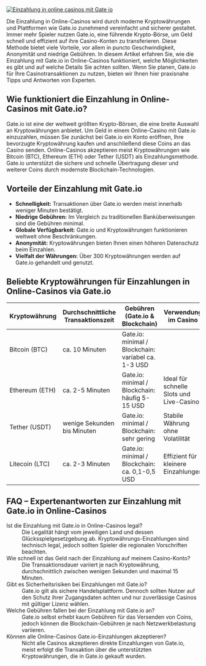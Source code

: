 [![Einzahlung in online casinos mit Gate io](https://123-caf.pages.dev/gitsignup.png)](https://vrmoo.ru/Bt82HjjY)

<p>Die Einzahlung in Online-Casinos wird durch moderne Kryptowährungen und Plattformen wie Gate.io zunehmend vereinfacht und sicherer gestaltet. Immer mehr Spieler nutzen Gate.io, eine führende Krypto-Börse, um Geld schnell und effizient auf ihre Casino-Konten zu transferieren. Diese Methode bietet viele Vorteile, vor allem in puncto Geschwindigkeit, Anonymität und niedrige Gebühren. In diesem Artikel erfahren Sie, wie die Einzahlung mit Gate.io in Online-Casinos funktioniert, welche Möglichkeiten es gibt und auf welche Details Sie achten sollten. Wenn Sie planen, Gate.io für Ihre Casinotransaktionen zu nutzen, bieten wir Ihnen hier praxisnahe Tipps und Antworten von Experten.</p>  <h2>Wie funktioniert die Einzahlung in Online-Casinos mit Gate.io?</h2> <p>Gate.io ist eine der weltweit größten Krypto-Börsen, die eine breite Auswahl an Kryptowährungen anbietet. Um Geld in einem Online-Casino mit Gate.io einzuzahlen, müssen Sie zunächst bei Gate.io ein Konto eröffnen, Ihre bevorzugte Kryptowährung kaufen und anschließend diese Coins an das Casino senden. Online-Casinos akzeptieren meist Kryptowährungen wie Bitcoin (BTC), Ethereum (ETH) oder Tether (USDT) als Einzahlungsmethode. Gate.io unterstützt die sichere und schnelle Übertragung dieser und weiterer Coins durch modernste Blockchain-Technologien.</p>  <h2>Vorteile der Einzahlung mit Gate.io</h2> <ul>   <li><strong>Schnelligkeit:</strong> Transaktionen über Gate.io werden meist innerhalb weniger Minuten bestätigt.</li>   <li><strong>Niedrige Gebühren:</strong> Im Vergleich zu traditionellen Banküberweisungen sind die Gebühren minimal.</li>   <li><strong>Globale Verfügbarkeit:</strong> Gate.io und Kryptowährungen funktionieren weltweit ohne Beschränkungen.</li>   <li><strong>Anonymität:</strong> Kryptowährungen bieten Ihnen einen höheren Datenschutz beim Einzahlen.</li>   <li><strong>Vielfalt der Währungen:</strong> Über 300 Kryptowährungen werden auf Gate.io gehandelt und genutzt.</li> </ul>  <h2>Beliebte Kryptowährungen für Einzahlungen in Online-Casinos via Gate.io</h2> <table>   <thead>     <tr>       <th>Kryptowährung</th>       <th>Durchschnittliche Transaktionszeit</th>       <th>Gebühren (Gate.io & Blockchain)</th>       <th>Verwendung im Casino</th>     </tr>   </thead>   <tbody>     <tr>       <td>Bitcoin (BTC)</td>       <td>ca. 10 Minuten</td>       <td>Gate.io: minimal / Blockchain: variabel ca. 1-3 USD</td>       <tdSehr beliebt und weit akzeptiert</td>     </tr>     <tr>       <td>Ethereum (ETH)</td>       <td>ca. 2-5 Minuten</td>       <td>Gate.io: minimal / Blockchain: häufig 5-15 USD</td>       <td>Ideal für schnelle Slots und Live-Casino</td>     </tr>     <tr>       <td>Tether (USDT)</td>       <td>wenige Sekunden bis Minuten</td>       <td>Gate.io: minimal / Blockchain: sehr gering</td>       <td>Stabile Währung ohne Volatilität</td>     </tr>     <tr>       <td>Litecoin (LTC)</td>       <td>ca. 2-3 Minuten</td>       <td>Gate.io: minimal / Blockchain: ca. 0,1-0,5 USD</td>       <td>Effizient für kleinere Einzahlungen</td>     </tr>   </tbody> </table>  <h2>FAQ – Expertenantworten zur Einzahlung mit Gate.io in Online-Casinos</h2> <dl>   <dt>Ist die Einzahlung mit Gate.io in Online-Casinos legal?</dt>   <dd>Die Legalität hängt vom jeweiligen Land und dessen Glücksspielgesetzgebung ab. Kryptowährungs-Einzahlungen sind technisch legal, jedoch sollten Spieler die regionalen Vorschriften beachten.</dd>    <dt>Wie schnell ist das Geld nach der Einzahlung auf meinem Casino-Konto?</dt>   <dd>Die Transaktionsdauer variiert je nach Kryptowährung, durchschnittlich zwischen wenigen Sekunden und maximal 15 Minuten.</dd>    <dt>Gibt es Sicherheitsrisiken bei Einzahlungen mit Gate.io?</dt>   <dd>Gate.io gilt als sichere Handelsplattform. Dennoch sollten Nutzer auf den Schutz ihrer Zugangsdaten achten und nur zuverlässige Casinos mit gültiger Lizenz wählen.</dd>    <dt>Welche Gebühren fallen bei der Einzahlung mit Gate.io an?</dt>   <dd>Gate.io selbst erhebt kaum Gebühren für das Versenden von Coins, jedoch können die Blockchain-Gebühren je nach Netzwerkbelastung variieren.</dd>    <dt>Können alle Online-Casinos Gate.io-Einzahlungen akzeptieren?</dt>   <dd>Nicht alle Casinos akzeptieren direkte Einzahlungen von Gate.io, meist erfolgt die Transaktion über die unterstützten Kryptowährungen, die in Gate.io gekauft wurden.</dd> </dl>